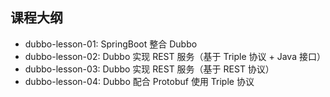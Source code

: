 ## 课程大纲

- dubbo-lesson-01: SpringBoot 整合 Dubbo
- dubbo-lesson-02: Dubbo 实现 REST 服务（基于 Triple 协议 + Java 接口）
- dubbo-lesson-03: Dubbo 实现 REST 服务（基于 REST 协议）
- dubbo-lesson-04: Dubbo 配合 Protobuf 使用 Triple 协议
